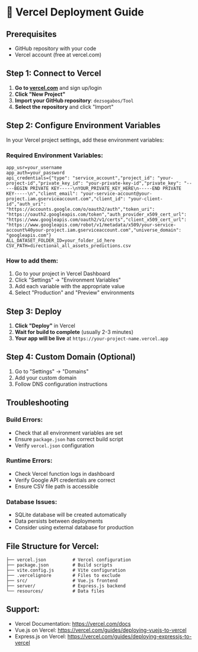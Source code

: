 # 🚀 Vercel Deployment Guide

## Prerequisites
- GitHub repository with your code
- Vercel account (free at vercel.com)

## Step 1: Connect to Vercel

1. **Go to [vercel.com](https://vercel.com)** and sign up/login
2. **Click "New Project"**
3. **Import your GitHub repository**: `dezsogabos/Tool`
4. **Select the repository** and click "Import"

## Step 2: Configure Environment Variables

In your Vercel project settings, add these environment variables:

### Required Environment Variables:
```
app_usr=your_username
app_auth=your_password
api_credentials={"type": "service_account","project_id": "your-project-id","private_key_id": "your-private-key-id","private_key": "-----BEGIN PRIVATE KEY-----\nYOUR_PRIVATE_KEY_HERE\n-----END PRIVATE KEY-----\n","client_email": "your-service-account@your-project.iam.gserviceaccount.com","client_id": "your-client-id","auth_uri": "https://accounts.google.com/o/oauth2/auth","token_uri": "https://oauth2.googleapis.com/token","auth_provider_x509_cert_url": "https://www.googleapis.com/oauth2/v1/certs","client_x509_cert_url": "https://www.googleapis.com/robot/v1/metadata/x509/your-service-account%40your-project.iam.gserviceaccount.com","universe_domain": "googleapis.com"}
ALL_DATASET_FOLDER_ID=your_folder_id_here
CSV_PATH=directional_all_assets_predictions.csv
```

### How to add them:
1. Go to your project in Vercel Dashboard
2. Click "Settings" → "Environment Variables"
3. Add each variable with the appropriate value
4. Select "Production" and "Preview" environments

## Step 3: Deploy

1. **Click "Deploy"** in Vercel
2. **Wait for build to complete** (usually 2-3 minutes)
3. **Your app will be live** at `https://your-project-name.vercel.app`

## Step 4: Custom Domain (Optional)

1. Go to "Settings" → "Domains"
2. Add your custom domain
3. Follow DNS configuration instructions

## Troubleshooting

### Build Errors:
- Check that all environment variables are set
- Ensure `package.json` has correct build script
- Verify `vercel.json` configuration

### Runtime Errors:
- Check Vercel function logs in dashboard
- Verify Google API credentials are correct
- Ensure CSV file path is accessible

### Database Issues:
- SQLite database will be created automatically
- Data persists between deployments
- Consider using external database for production

## File Structure for Vercel:
```
├── vercel.json          # Vercel configuration
├── package.json         # Build scripts
├── vite.config.js       # Vite configuration
├── .vercelignore        # Files to exclude
├── src/                 # Vue.js frontend
├── server/              # Express.js backend
└── resources/           # Data files
```

## Support:
- Vercel Documentation: https://vercel.com/docs
- Vue.js on Vercel: https://vercel.com/guides/deploying-vuejs-to-vercel
- Express.js on Vercel: https://vercel.com/guides/deploying-expressjs-to-vercel
